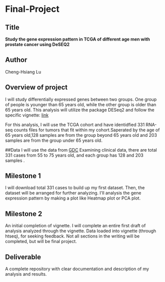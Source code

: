 # Final-Project
## Title

**Study the gene expression pattern in TCGA of different age men with prostate cancer using DeSEQ2**
## Author

Cheng-Hsiang Lu

## Overview of project

I will study differentially expressed genes between two groups. One group of people is younger than 65 years old, while the other group is older than 65 years old. This analysis will utilize the package DESeq2 and follow the specific vignette: 
[link](http://bioconductor.org/packages/release/bioc/vignettes/DESeq2/inst/doc/DESeq2.html)

For this analysis, I will use the TCGA cohort and have identidfied 331 RNA-seq counts files for tumors that fit within my cohort.Saperated by the age of 65 years old,128 samples are from the group beyond 65 years old and 203 samples are from the group under 65 years old.

##Data
I will use the data from [GDC](https://portal.gdc.cancer.gov/) Examining clinical data, there are total 331 cases from 55 to 75 years old, and each group has 128 and 203 samples .

## Milestone 1

I will download total 331 cases to build up my first dataset. Then, the dataset will be arranged for further analyzing. I'll analysis the gene expression pattern by making a plot like Heatmap plot or PCA plot. 

## Milestone 2

An initial completion of vignette. I will complete an entire first draft of analysis analyzed through the vignette. Data loaded into vignette (through htseq), for seeking feedback. Not all sections in the writing will be completed, but will be final project.

## Deliverable

A complete repository with clear documentation and description of my analysis and results.
